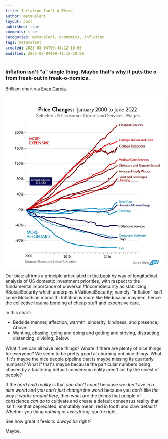 ```yaml
---
title: Inflation Isn't A Thing
author: metavalent
layout: post
published: true
comments: true
categories: metavalent, economics, inflation
tags: metavalent
created: 2023-05-04T09:41:12-10:00
modified: 2023-05-04T09:41:12-10:00
---
```


### Inflation isn't "a" single thing. Maybe that's why it puts the o from freak-out in freak-o-nomics.

Brilliant chart via [Evan Garcia](https://twitter.com/RealEvanGarcia/status/1632368699377176576/photo/1).

![Price Changes in Consumer Goods and Services 2000 - 2022](/assets/images/Inflation.Medussa.jpg "Inflation Medussa")

Our bias: affirms a principle articulated in [the book](https://amzn.to/2URmAjL) by way of longitudinal analysis of US domestic investment priorities, with respect to the fundamental importance of universal #IncomeSecurity as stabilizing #SocialSecurity which underpins #NationalSecurity; namely, "inflation" isn't some Molochian monolith. Inflation is more like Medusaian mayhem, hence the collective trauma bonding of cheap stuff and expensive care.

In this chart: 

* Bedside manner, affection, warmth, sincerity, kindness, and presence, Above.
* Wanting, chasing, going and doing and getting and striving, distracting, distancing, dividing, Below.

What if we can all have nice things? Whate if there are plenty of nice things for everyone? We seem to be pretty good at churning out nice things. What if it's maybe the nice people pipeline that is maybe missing its quarterly numbers? What if that's maybe because the particular numbers being chased by a faultering default consensus reality aren't set by the nicest of people?

If the *hard cold reality* is that *you don't count* because *we don't live in a nice world* and *you can't just change the world* because you don't like *the way it works around here*, then what are the things that people of conscience *can do* to cultivate and create a default consensus reality that isn't like that deprecated, immutably mean, red in tooth and claw default? Whether you thing *nothing* or *everything*, you're right.

See how great it feels to *always be right?*

Maybe.
